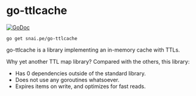 # go-ttlcache

[![GoDoc](https://godoc.org/snai.pe/go-ttlcache?status.svg)](https://godoc.org/snai.pe/go-ttlcache)  

```
go get snai.pe/go-ttlcache
```

go-ttlcache is a library implementing an in-memory cache with TTLs.

Why yet another TTL map library? Compared with the others, this library:

* Has 0 dependencies outside of the standard library.
* Does not use any goroutines whatsoever.
* Expires items on write, and optimizes for fast reads.
